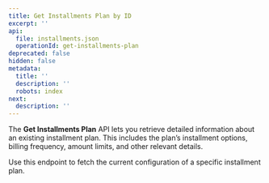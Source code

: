 ```yaml
---
title: Get Installments Plan by ID
excerpt: ''
api:
  file: installments.json
  operationId: get-installments-plan
deprecated: false
hidden: false
metadata:
  title: ''
  description: ''
  robots: index
next:
  description: ''
---
```

The **Get Installments Plan** API lets you retrieve detailed information about an existing installment plan. This includes the plan’s installment options, billing frequency, amount limits, and other relevant details.

Use this endpoint to fetch the current configuration of a specific installment plan.